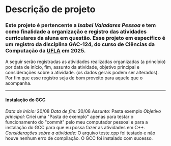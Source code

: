 # Descrição de projeto
### Este projeto é pertencente a *Isabel Valadares Pessoa* e tem como finalidade a organização e registro das atividades curriculares da aluna em questão. Esse projeto em específico é um registro da disciplina GAC-124, do curso de Ciências da Computação da [UFLA](https://progepe.ufla.br/) em 2025.
A seguir serão registradas as atividades realizadas organizadas (a princípio) por data de início, fim, assunto da atividade, objetivo principal e considerações sobre a atividade. (os dados gerais podem ser alterados). Por fim que esse registro seja de bom proveito para aquele que o acompanha. 
____
#### Instalação do GCC
_Data de início:_ 20/08
_Data de fim:_ 20/08
_Assunto:_ Pasta exemplo
_Objetivo principal:_ Criei uma "Pasta de exemplo" apenas para testar o funcionamento do "commit" pelo meu computador pessoal e para a instalação do GCC para que eu possa fazer as atividades em C++.
_Considerações sobre a atividade:_ O arquivo teste.cpp foi testado e não houve nenhum erro de compilação. O GCC foi instalado com sucesso.

